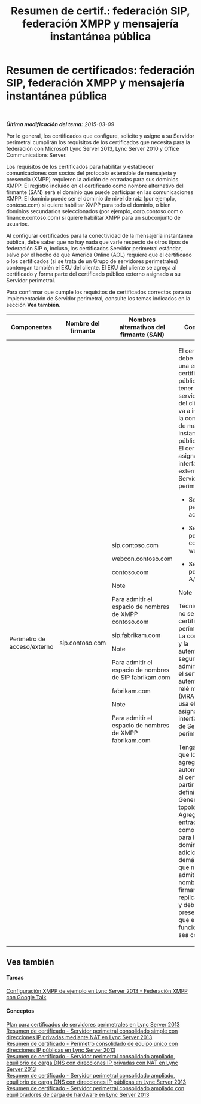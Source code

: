 ﻿---
title: "Resumen de certif.: federación SIP, federación XMPP y mensajería instantánea pública"
TOCTitle: "Résumé des certif. - Fédération SIP, XMPP et messagerie instantanée publique"
ms:assetid: 933d6351-cfa6-4432-b3ed-1aff3ac92065
ms:mtpsurl: https://technet.microsoft.com/es-es/library/JJ618372(v=OCS.15)
ms:contentKeyID: 49115300
ms.date: 01/07/2017
mtps_version: v=OCS.15
ms.translationtype: HT
---

# Resumen de certificados: federación SIP, federación XMPP y mensajería instantánea pública

 

_**Última modificación del tema:** 2015-03-09_

Por lo general, los certificados que configure, solicite y asigne a su Servidor perimetral cumplirán los requisitos de los certificados que necesita para la federación con Microsoft Lync Server 2013, Lync Server 2010 y Office Communications Server.

Los requisitos de los certificados para habilitar y establecer comunicaciones con socios del protocolo extensible de mensajería y presencia (XMPP) requieren la adición de entradas para sus dominios XMPP. El registro incluido en el certificado como nombre alternativo del firmante (SAN) será el dominio que puede participar en las comunicaciones XMPP. El dominio puede ser el dominio de nivel de raíz (por ejemplo, contoso.com) si quiere habilitar XMPP para todo el dominio, o bien dominios secundarios seleccionados (por ejemplo, corp.contoso.com o finance.contoso.com) si quiere habilitar XMPP para un subconjunto de usuarios.

Al configurar certificados para la conectividad de la mensajería instantánea pública, debe saber que no hay nada que varíe respecto de otros tipos de federación SIP o, incluso, los certificados Servidor perimetral estándar, salvo por el hecho de que America Online (AOL) requiere que el certificado o los certificados (si se trata de un Grupo de servidores perimetrales) contengan también el EKU del cliente. El EKU del cliente se agrega al certificado y forma parte del certificado público externo asignado a su Servidor perimetral.

Para confirmar que cumple los requisitos de certificados correctos para su implementación de Servidor perimetral, consulte los temas indicados en la sección **Vea también**.



<table>
<colgroup>
<col style="width: 25%" />
<col style="width: 25%" />
<col style="width: 25%" />
<col style="width: 25%" />
</colgroup>
<thead>
<tr class="header">
<th>Componentes</th>
<th>Nombre del firmante</th>
<th>Nombres alternativos del firmante (SAN)</th>
<th>Comentarios</th>
</tr>
</thead>
<tbody>
<tr class="odd">
<td><p>Perímetro de acceso/externo</p></td>
<td><p>sip.contoso.com</p></td>
<td><p>sip.contoso.com</p>
<p>webcon.contoso.com</p>
<p>contoso.com</p>
<div>

> [!NOTE]
> Para admitir el espacio de nombres de XMPP contoso.com


</div>
<p>sip.fabrikam.com</p>
<div>

> [!NOTE]
> Para admitir el espacio de nombres de SIP fabrikam.com


</div>
<p>fabrikam.com</p>
<div>

> [!NOTE]
> Para admitir el espacio de nombres de XMPP fabrikam.com


</div></td>
<td><p>El certificado debe provenir de una entidad de certificación pública y debe tener el EKU del servidor y el EKU del cliente si se va a implementar la conectividad de mensajería instantánea pública con AOL. El certificado se asigna a las interfaces externas de Servidor perimetral para:</p>
<ul>
<li><p>Servidor perimetral de acceso</p></li>
<li><p>Servicio perimetral de conferencia web</p></li>
<li><p>Servicio perimetral A/V</p></li>
</ul>
<div>

> [!NOTE]
> Técnicamente, no se asigna un certificado al perímetro A/V. La comunicación y la autenticación seguras se administran con el servicio de autenticación de relé multimedia (MRAS). MRAS usa el certificado asignado a la interfaz interna de Servidor perimetral.


</div>
<p>Tenga en cuenta que los SAN se agregan automáticamente al certificado a partir de las definiciones del Generador de topologías. Agregue tantas entradas de SAN como necesite para los dominios SIP adicionales y las demás entradas que necesite admitir. El nombre del firmante se replica en el SAN y debe estar presente para que el funcionamiento sea correcto.</p></td>
</tr>
</tbody>
</table>


## Vea también

#### Tareas

[Configuración XMPP de ejemplo en Lync Server 2013 - Federación XMPP con Google Talk](lync-server-2013-example-xmpp-configuration-–-xmpp-federation-with-google-talk.md)  

#### Conceptos

[Plan para certificados de servidores perimetrales en Lync Server 2013](lync-server-2013-plan-for-edge-server-certificates.md)  
[Resumen de certificado - Servidor perimetral consolidado simple con direcciones IP privadas mediante NAT en Lync Server 2013](lync-server-2013-certificate-summary-single-consolidated-edge-with-private-ip-addresses-using-nat.md)  
[Resumen de certificado - Perímetro consolidado de equipo único con direcciones IP públicas en Lync Server 2013](lync-server-2013-certificate-summary-single-consolidated-edge-with-public-ip-addresses.md)  
[Resumen de certificado - Servidor perimetral consolidado ampliado, equilibrio de carga DNS con direcciones IP privadas con NAT en Lync Server 2013](lync-server-2013-certificate-summary-scaled-consolidated-edge-dns-load-balancing-with-private-ip-addresses-using-nat.md)  
[Resumen de certificado - Servidor perimetral consolidado ampliado, equilibrio de carga DNS con direcciones IP públicas en Lync Server 2013](lync-server-2013-certificate-summary-scaled-consolidated-edge-dns-load-balancing-with-public-ip-addresses.md)  
[Resumen de certificado - Servidor perimetral consolidado ampliado con equilibradores de carga de hardware en Lync Server 2013](lync-server-2013-certificate-summary-scaled-consolidated-edge-with-hardware-load-balancers.md)

